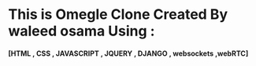 # This is Omegle Clone Created By waleed osama Using : 
#### [HTML , CSS , JAVASCRIPT , JQUERY , DJANGO , websockets ,webRTC]
